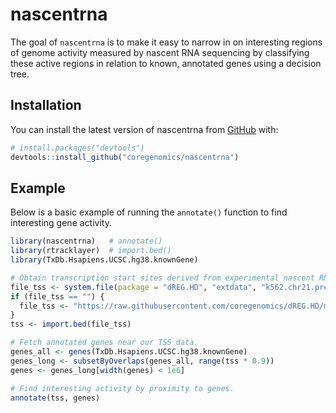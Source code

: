# nascentrna

The goal of `nascentrna` is to make it easy to narrow in on interesting regions
of genome activity measured by nascent RNA sequencing
by classifying these active regions in relation to known, annotated genes
using a decision tree.


## Installation

You can install the latest version of nascentrna
from [GitHub](https://github.com/coregenomics/nascentrna) with:

``` r
# install.packages("devtools")
devtools::install_github("coregenomics/nascentrna")
```
## Example

Below is a basic example of running the `annotate()` function
to find interesting gene activity.

``` r
library(nascentrna)   # annotate()
library(rtracklayer)  # import.bed()
library(TxDb.Hsapiens.UCSC.hg38.knownGene)

# Obtain transcription start sites derived from experimental nascent RNA data.
file_tss <- system.file(package = "dREG.HD", "extdata", "k562.chr21.predictions.bed")
if (file_tss == "") {
  file_tss <- "https://raw.githubusercontent.com/coregenomics/dREG.HD/master/dREG.HD/inst/extdata/k562.chr21.predictions.bed"
}
tss <- import.bed(file_tss)

# Fetch annotated genes near our TSS data.
genes_all <- genes(TxDb.Hsapiens.UCSC.hg38.knownGene)
genes_long <- subsetByOverlaps(genes_all, range(tss * 0.9))
genes <- genes_long[width(genes) < 1e6]

# Find interesting activity by proximity to genes.
annotate(tss, genes)
```
